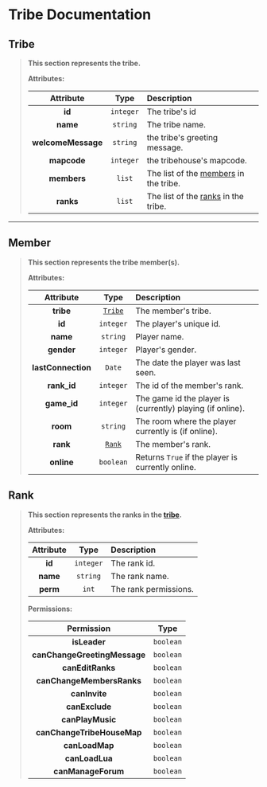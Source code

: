 # Tribe Documentation

## Tribe 
>**This section represents the tribe.** 
>
>**Attributes:**
>
>| Attribute | Type | Description 
>| :-: | :-: | :--
>| **id** | `integer` | The tribe's id
>| **name** | `string`| The tribe name.
>| **welcomeMessage** | `string` | the tribe's greeting message.
>| **mapcode** | `integer` | the tribehouse's mapcode.
>| **members** | `list` | The list of the [members](#member) in the tribe.
>| **ranks** | `list` | The list of the [ranks](#rank) in the tribe.

---

## Member
>**This section represents the tribe member(s).**
>
>**Attributes:**
>
>| Attribute | Type | Description 
>| :-: | :-: | :--
>| **tribe** | [`Tribe`](#tribe) | The member's tribe.
>| **id** | `integer` | The player's unique id.
>| **name** | `string` | Player name.
>| **gender** | `integer` | Player's gender.
>| **lastConnection** | `Date` | The date the player was last seen.
>| **rank_id** | `integer` | The id of the member's rank.
>| **game_id** | `integer` | The game id the player is (currently) playing (if online).
>| **room** | `string` | The room where the player currently is (if online).
>| **rank** | [`Rank`](#rank) | The member's rank.
>| **online** | `boolean`| Returns `True` if the player is currently online.

## Rank
>**This section represents the ranks in the [tribe](#tribe).**
>
> **Attributes:**
>
>| Attribute | Type | Description 
>| :-: | :-: | :--
>| **id** | `integer` | The rank id.
>| **name** | `string` | The rank name.
>| **perm** | `int` | The rank permissions.
>
>**Permissions:**
>
>|Permission|Type
>|:-:|:-:
>|**isLeader** | `boolean`
>|**canChangeGreetingMessage** | `boolean`
>|**canEditRanks** | `boolean`
>|**canChangeMembersRanks** | `boolean`
>|**canInvite** | `boolean`
>|**canExclude** | `boolean`
>|**canPlayMusic** | `boolean`
>|**canChangeTribeHouseMap** | `boolean`
>|**canLoadMap** | `boolean`
>|**canLoadLua** | `boolean`
>**canManageForum**| `boolean`
